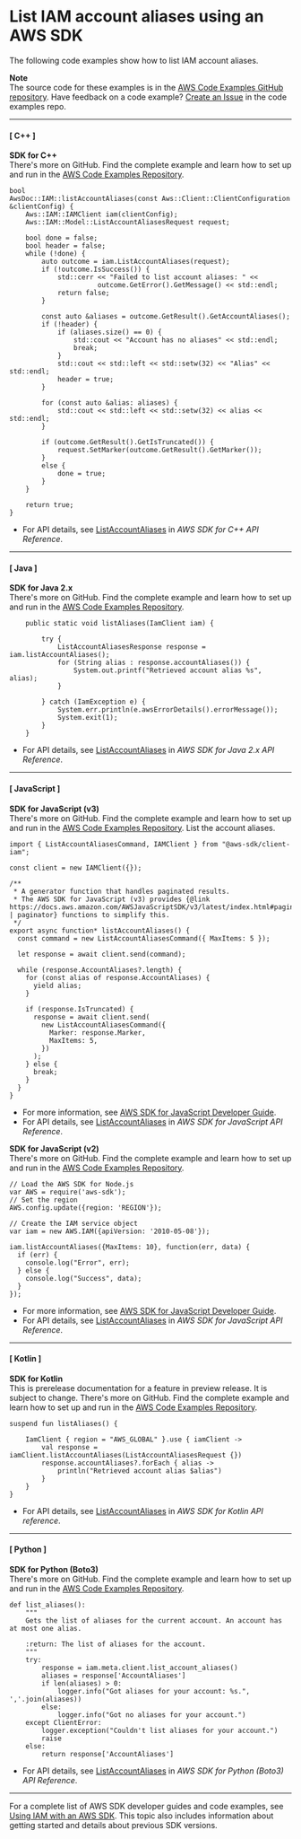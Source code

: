 # List IAM account aliases using an AWS SDK<a name="example_iam_ListAccountAliases_section"></a>

The following code examples show how to list IAM account aliases\.

**Note**  
The source code for these examples is in the [AWS Code Examples GitHub repository](https://github.com/awsdocs/aws-doc-sdk-examples)\. Have feedback on a code example? [Create an Issue](https://github.com/awsdocs/aws-doc-sdk-examples/issues/new/choose) in the code examples repo\. 

------
#### [ C\+\+ ]

**SDK for C\+\+**  
 There's more on GitHub\. Find the complete example and learn how to set up and run in the [AWS Code Examples Repository](https://github.com/awsdocs/aws-doc-sdk-examples/tree/main/cpp/example_code/iam#code-examples)\. 
  

```
bool
AwsDoc::IAM::listAccountAliases(const Aws::Client::ClientConfiguration &clientConfig) {
    Aws::IAM::IAMClient iam(clientConfig);
    Aws::IAM::Model::ListAccountAliasesRequest request;

    bool done = false;
    bool header = false;
    while (!done) {
        auto outcome = iam.ListAccountAliases(request);
        if (!outcome.IsSuccess()) {
            std::cerr << "Failed to list account aliases: " <<
                      outcome.GetError().GetMessage() << std::endl;
            return false;
        }

        const auto &aliases = outcome.GetResult().GetAccountAliases();
        if (!header) {
            if (aliases.size() == 0) {
                std::cout << "Account has no aliases" << std::endl;
                break;
            }
            std::cout << std::left << std::setw(32) << "Alias" << std::endl;
            header = true;
        }

        for (const auto &alias: aliases) {
            std::cout << std::left << std::setw(32) << alias << std::endl;
        }

        if (outcome.GetResult().GetIsTruncated()) {
            request.SetMarker(outcome.GetResult().GetMarker());
        }
        else {
            done = true;
        }
    }

    return true;
}
```
+  For API details, see [ListAccountAliases](https://docs.aws.amazon.com/goto/SdkForCpp/iam-2010-05-08/ListAccountAliases) in *AWS SDK for C\+\+ API Reference*\. 

------
#### [ Java ]

**SDK for Java 2\.x**  
 There's more on GitHub\. Find the complete example and learn how to set up and run in the [AWS Code Examples Repository](https://github.com/awsdocs/aws-doc-sdk-examples/tree/main/javav2/example_code/iam#readme)\. 
  

```
    public static void listAliases(IamClient iam) {

        try {
            ListAccountAliasesResponse response = iam.listAccountAliases();
            for (String alias : response.accountAliases()) {
                System.out.printf("Retrieved account alias %s", alias);
            }

        } catch (IamException e) {
            System.err.println(e.awsErrorDetails().errorMessage());
            System.exit(1);
        }
    }
```
+  For API details, see [ListAccountAliases](https://docs.aws.amazon.com/goto/SdkForJavaV2/iam-2010-05-08/ListAccountAliases) in *AWS SDK for Java 2\.x API Reference*\. 

------
#### [ JavaScript ]

**SDK for JavaScript \(v3\)**  
 There's more on GitHub\. Find the complete example and learn how to set up and run in the [AWS Code Examples Repository](https://github.com/awsdocs/aws-doc-sdk-examples/tree/main/javascriptv3/example_code/iam#code-examples)\. 
List the account aliases\.  

```
import { ListAccountAliasesCommand, IAMClient } from "@aws-sdk/client-iam";

const client = new IAMClient({});

/**
 * A generator function that handles paginated results.
 * The AWS SDK for JavaScript (v3) provides {@link https://docs.aws.amazon.com/AWSJavaScriptSDK/v3/latest/index.html#paginators | paginator} functions to simplify this.
 */
export async function* listAccountAliases() {
  const command = new ListAccountAliasesCommand({ MaxItems: 5 });

  let response = await client.send(command);

  while (response.AccountAliases?.length) {
    for (const alias of response.AccountAliases) {
      yield alias;
    }

    if (response.IsTruncated) {
      response = await client.send(
        new ListAccountAliasesCommand({
          Marker: response.Marker,
          MaxItems: 5,
        })
      );
    } else {
      break;
    }
  }
}
```
+  For more information, see [AWS SDK for JavaScript Developer Guide](https://docs.aws.amazon.com/sdk-for-javascript/v3/developer-guide/iam-examples-account-aliases.html#iam-examples-account-aliases-listing)\. 
+  For API details, see [ListAccountAliases](https://docs.aws.amazon.com/AWSJavaScriptSDK/v3/latest/clients/client-iam/classes/listaccountaliasescommand.html) in *AWS SDK for JavaScript API Reference*\. 

**SDK for JavaScript \(v2\)**  
 There's more on GitHub\. Find the complete example and learn how to set up and run in the [AWS Code Examples Repository](https://github.com/awsdocs/aws-doc-sdk-examples/tree/main/javascript/example_code/iam#code-examples)\. 
  

```
// Load the AWS SDK for Node.js
var AWS = require('aws-sdk');
// Set the region 
AWS.config.update({region: 'REGION'});

// Create the IAM service object
var iam = new AWS.IAM({apiVersion: '2010-05-08'});

iam.listAccountAliases({MaxItems: 10}, function(err, data) {
  if (err) {
    console.log("Error", err);
  } else {
    console.log("Success", data);
  }
});
```
+  For more information, see [AWS SDK for JavaScript Developer Guide](https://docs.aws.amazon.com/sdk-for-javascript/v2/developer-guide/iam-examples-account-aliases.html#iam-examples-account-aliases-listing)\. 
+  For API details, see [ListAccountAliases](https://docs.aws.amazon.com/goto/AWSJavaScriptSDK/iam-2010-05-08/ListAccountAliases) in *AWS SDK for JavaScript API Reference*\. 

------
#### [ Kotlin ]

**SDK for Kotlin**  
This is prerelease documentation for a feature in preview release\. It is subject to change\.
 There's more on GitHub\. Find the complete example and learn how to set up and run in the [AWS Code Examples Repository](https://github.com/awsdocs/aws-doc-sdk-examples/tree/main/kotlin/services/iam#code-examples)\. 
  

```
suspend fun listAliases() {

    IamClient { region = "AWS_GLOBAL" }.use { iamClient ->
        val response = iamClient.listAccountAliases(ListAccountAliasesRequest {})
        response.accountAliases?.forEach { alias ->
            println("Retrieved account alias $alias")
        }
    }
}
```
+  For API details, see [ListAccountAliases](https://github.com/awslabs/aws-sdk-kotlin#generating-api-documentation) in *AWS SDK for Kotlin API reference*\. 

------
#### [ Python ]

**SDK for Python \(Boto3\)**  
 There's more on GitHub\. Find the complete example and learn how to set up and run in the [AWS Code Examples Repository](https://github.com/awsdocs/aws-doc-sdk-examples/tree/main/python/example_code/iam#code-examples)\. 
  

```
def list_aliases():
    """
    Gets the list of aliases for the current account. An account has at most one alias.

    :return: The list of aliases for the account.
    """
    try:
        response = iam.meta.client.list_account_aliases()
        aliases = response['AccountAliases']
        if len(aliases) > 0:
            logger.info("Got aliases for your account: %s.", ','.join(aliases))
        else:
            logger.info("Got no aliases for your account.")
    except ClientError:
        logger.exception("Couldn't list aliases for your account.")
        raise
    else:
        return response['AccountAliases']
```
+  For API details, see [ListAccountAliases](https://docs.aws.amazon.com/goto/boto3/iam-2010-05-08/ListAccountAliases) in *AWS SDK for Python \(Boto3\) API Reference*\. 

------

For a complete list of AWS SDK developer guides and code examples, see [Using IAM with an AWS SDK](sdk-general-information-section.md)\. This topic also includes information about getting started and details about previous SDK versions\.